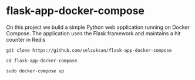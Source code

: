 # flask-app-docker-compose
On this project we build a simple Python web application running on Docker Compose. The application uses the Flask framework and maintains a hit counter in Redis


<pre class="terminal"><code class="terminal-line" prefix="$">git clone https://github.com/selcuksan/flask-app-docker-compose</code></pre>
<pre class="terminal"><code class="terminal-line" prefix="$">cd flask-app-docker-compose</code></pre>
<pre class="terminal"><code class="terminal-line" prefix="$">sudo docker-compose up</code></pre>
